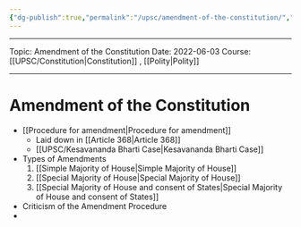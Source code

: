 ```yaml
---
{"dg-publish":true,"permalink":"/upsc/amendment-of-the-constitution/","dgHomeLink":true,"dgPassFrontmatter":false}
---
```


----
Topic: Amendment of the Constitution
Date: 2022-06-03
Course: [[UPSC/Constitution|Constitution]] , [[Polity|Polity]] 

----


# Amendment of the Constitution

- [[Procedure for amendment|Procedure for amendment]]
	- Laid down in [[Article 368|Article 368]]
	- [[UPSC/Kesavananda Bharti Case|Kesavananda Bharti Case]] 
- Types of Amendments
	1. [[Simple Majority of House|Simple Majority of House]]
	2. [[Special Majority of House|Special Majority of House]]
	3. [[Special Majority of House and consent of States|Special Majority of House and consent of States]]
- Criticism of the Amendment Procedure
- 